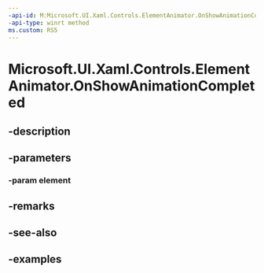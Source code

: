 ```yaml
---
-api-id: M:Microsoft.UI.Xaml.Controls.ElementAnimator.OnShowAnimationCompleted(Windows.UI.Xaml.UIElement)
-api-type: winrt method
ms.custom: RS5
---
```


<!-- Method syntax.
protected void ElementAnimator.OnShowAnimationCompleted(UIElement element)
-->

# Microsoft.UI.Xaml.Controls.ElementAnimator.OnShowAnimationCompleted

## -description

## -parameters
### -param element

## -remarks

## -see-also

## -examples

